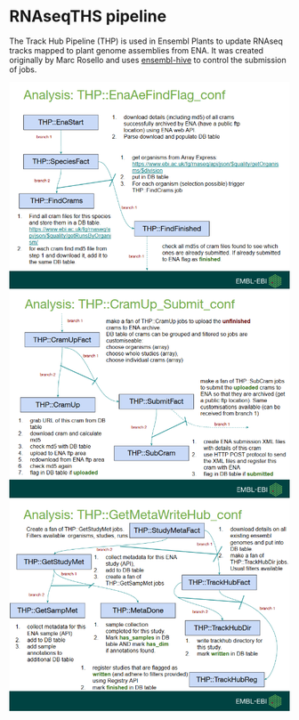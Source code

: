 # RNAseqTHS pipeline

The Track Hub Pipeline (THP) is used in Ensembl Plants to update RNAseq tracks mapped to plant genome assemblies from ENA. It was created originally by Marc Rosello and uses [ensembl-hive](https://github.com/Ensembl/ensembl-hive) to control the submission of jobs.

![THP flowchart1](./THP1.png)
![THP flowchart2](./THP2.png)
![THP flowchart3](./THP3.png)
